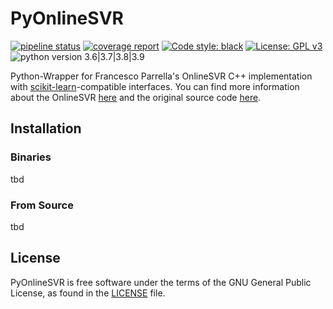 # PyOnlineSVR

[![pipeline status](https://gitlab.hpi.de/akita/pyonlinesvr/badges/main/pipeline.svg)](https://gitlab.hpi.de/akita/pyonlinesvr/-/commits/main)
[![coverage report](https://gitlab.hpi.de/akita/pyonlinesvr/badges/main/coverage.svg)](https://gitlab.hpi.de/akita/pyonlinesvr/-/commits/main)
[![Code style: black](https://img.shields.io/badge/code%20style-black-000000.svg)](https://github.com/psf/black)
[![License: GPL v3](https://img.shields.io/badge/License-GPLv3-blue.svg)](https://www.gnu.org/licenses/gpl-3.0)
![python version 3.6|3.7|3.8|3.9](https://img.shields.io/badge/python-3.6%20%7C%203.7%20%7C%203.8%20%7C%203.9-blue)

Python-Wrapper for Francesco Parrella's OnlineSVR C++ implementation with [scikit-learn](https://sklearn.org/)-compatible interfaces.
You can find more information about the OnlineSVR [here](http://onlinesvr.altervista.org/) and the original source code [here](https://github.com/fp2556/onlinesvr/tree/master/c%2B%2B).

## Installation

### Binaries

tbd

### From Source

tbd

## License

PyOnlineSVR is free software under the terms of the GNU General Public License, as found in the [LICENSE](./LICENSE) file.

